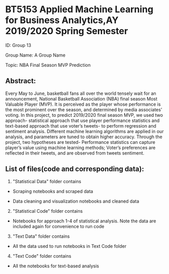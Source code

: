 # BT5153 Applied Machine Learning for Business Analytics,AY 2019/2020 Spring Semester

ID: Group 13

Group Name: A Group Name

Topic: NBA Final Season MVP Prediction


## Abstract: 
Every May to June, basketball fans all over the world tensely wait for an announcement, National Basketball Association (NBA) final season Most Valuable Player (MVP). It is perceived as the player whose performance is the most prominent over the season, and determined by media associates’ voting. In this project, to predict 2019/2020 final season MVP, we used two approach- statistical approach that use player performance statistics and text-based approach that use voter’s tweets- to perform regression and sentiment analysis. Different machine learning algorithms are applied in our analysis, and parameters are tuned to obtain higher accuracy. Through the project, two hypotheses are tested- Performance statistics can capture player’s value using machine learning methods; Voter’s preferences are reflected in their tweets, and are observed from tweets sentiment. 


## List of files(code and corresponding data):

1. "Statistical Data" folder contains

* Scraping notebooks and scraped data

* Data cleaning and visualization notebooks and cleaned data

2. "Statistical Code" folder contains

* Notebooks for approach 1-4 of statistical analysis. Note the data are included again for convenience to run code

3. "Text Data" folder contains 

* All the data used to run notebooks in Text Code folder

4. "Text Code" folder contains 

* All the notebooks for text-based analysis


